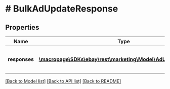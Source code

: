 # # BulkAdUpdateResponse

## Properties

Name | Type | Description | Notes
------------ | ------------- | ------------- | -------------
**responses** | [**\macropage\SDKs\ebay\rest\marketing\Model\AdUpdateResponse[]**](AdUpdateResponse.md) | A set of ad listings processed by the call. | [optional]

[[Back to Model list]](../../README.md#models) [[Back to API list]](../../README.md#endpoints) [[Back to README]](../../README.md)
